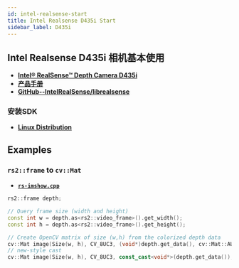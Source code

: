```yaml
---
id: intel-realsense-start
title: Intel Realsense D435i Start
sidebar_label: D435i
---
```


## Intel Realsense D435i 相机基本使用

- **[Intel® RealSense™ Depth Camera D435i](https://www.intelrealsense.com/depth-camera-d435i/)**
- **[产品手册](https://www.intelrealsense.com/wp-content/uploads/2020/06/Intel-RealSense-D400-Series-Datasheet-June-2020.pdf)**
- **[GitHub--IntelRealSense/librealsense](https://github.com/IntelRealSense/librealsense)**

### 安装SDK
- **[Linux Distribution](https://github.com/IntelRealSense/librealsense/blob/master/doc/distribution_linux.md)**

## Examples

### `rs2::frame` to `cv::Mat`

- **[`rs-imshow.cpp`](https://github.com/IntelRealSense/librealsense/blob/master/wrappers/opencv/imshow/rs-imshow.cpp)**

``` cpp
rs2::frame depth;

// Query frame size (width and height)
const int w = depth.as<rs2::video_frame>().get_width();
const int h = depth.as<rs2::video_frame>().get_height();

// Create OpenCV matrix of size (w,h) from the colorized depth data
cv::Mat image(Size(w, h), CV_8UC3, (void*)depth.get_data(), cv::Mat::AUTO_STEP);
// new-style cast
cv::Mat image(Size(w, h), CV_8UC3, const_cast<void*>(depth.get_data()), cv::Mat::AUTO_STEP);
```

### 
